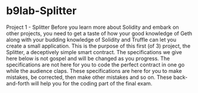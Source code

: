# b9lab-Splitter
Project 1 - Splitter  Before you learn more about Solidity and embark on other projects, you need to get a taste of how your good knowledge of Geth along with your budding knowledge of Solidity and Truffle can let you create a small application.  This is the purpose of this first (of 3) project, the Splitter, a deceptively simple smart contract.  The specifications we give here below is not gospel and will be changed as you progress. The specifications are not here for you to code the perfect contract in one go while the audience claps. These specifications are here for you to make mistakes, be corrected, then make other mistakes and so on. These back-and-forth will help you for the coding part of the final exam.
